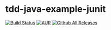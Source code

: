 # tdd-java-example-junit
[![Build Status](https://travis-ci.org/jennalwise/tdd-java-example-junit.svg?branch=master)](https://travis-ci.org/jennalwise/tdd-java-example-junit)
[![AUR](https://travis-ci.org/jennalwise/tdd-java-example-junit)](https://travis-ci.org/jennalwise/tdd-java-example-junit)
[![Github All Releases](https://travis-ci.org/jennalwise/tdd-java-example-junit)](https://travis-ci.org/jennalwise/tdd-java-example-junit)
